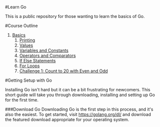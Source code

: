 #Learn Go

This is a public repository for those wanting to learn the basics of Go.

#Course Outline
1. [Basics](basics/basics.md)
	1. [Printing](basics/printing/printing.md)
	1. [Values](basics/values/values.md)
	1. [Variables and Constants](basics/vars-consts/vars-consts.md)
	1. [Operators and Comparators](basics/operators-comparators/operators-comparators.md)
	1. [If Else Statements](basics/if-else/if-else.md)
	1. [For Loops](basics/for/for.md)
	1. [Challenge 1: Count to 20 with Even and Odd](challenges/basics/20-even-odd/20-even-odd.md)

#Getting Setup with Go

Installing Go isn't hard but it can be a bit frustrating for newcomers. This short guide will take you through downloading, installing and setting up Go for the first time.

###Download Go
Downloading Go is the first step in this process, and it's also the easiest. To get started, visit <https://golang.org/dl/> and download the featured download appropriate for your operating system.
